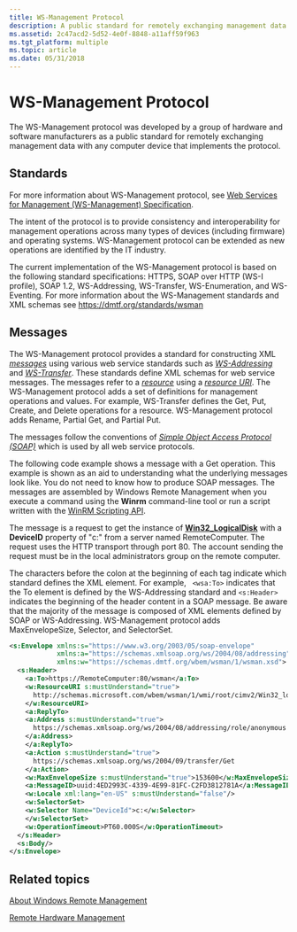 ```yaml
---
title: WS-Management Protocol
description: A public standard for remotely exchanging management data with any computer device that implements the protocol.
ms.assetid: 2c47acd2-5d52-4e0f-8848-a11aff59f963
ms.tgt_platform: multiple
ms.topic: article
ms.date: 05/31/2018
---
```


# WS-Management Protocol

The WS-Management protocol was developed by a group of hardware and software manufacturers as a public standard for remotely exchanging management data with any computer device that implements the protocol.

## Standards

For more information about WS-Management protocol, see [Web Services for Management (WS-Management) Specification](https://go.microsoft.com/fwlink/p/?linkid=73965).

The intent of the protocol is to provide consistency and interoperability for management operations across many types of devices (including firmware) and operating systems. WS-Management protocol can be extended as new operations are identified by the IT industry.

The current implementation of the WS-Management protocol is based on the following standard specifications: HTTPS, SOAP over HTTP (WS-I profile), SOAP 1.2, WS-Addressing, WS-Transfer, WS-Enumeration, and WS-Eventing. For more information about the WS-Management standards and XML schemas see <https://dmtf.org/standards/wsman>

## Messages

The WS-Management protocol provides a standard for constructing XML [*messages*](windows-remote-management-glossary.md) using various web service standards such as [*WS-Addressing*](windows-remote-management-glossary.md) and [*WS-Transfer*](windows-remote-management-glossary.md). These standards define XML schemas for web service messages. The messages refer to a [*resource*](windows-remote-management-glossary.md) using a [*resource URI*](windows-remote-management-glossary.md). The WS-Management protocol adds a set of definitions for management operations and values. For example, WS-Transfer defines the Get, Put, Create, and Delete operations for a resource. WS-Management protocol adds Rename, Partial Get, and Partial Put.

The messages follow the conventions of [*Simple Object Access Protocol (SOAP)*](windows-remote-management-glossary.md) which is used by all web service protocols.

The following code example shows a message with a Get operation. This example is shown as an aid to understanding what the underlying messages look like. You do not need to know how to produce SOAP messages. The messages are assembled by Windows Remote Management when you execute a command using the **Winrm** command-line tool or run a script written with the [WinRM Scripting API](winrm-scripting-api.md).

The message is a request to get the instance of [**Win32\_LogicalDisk**](https://docs.microsoft.com/windows/desktop/CIMWin32Prov/win32-logicaldisk) with a **DeviceID** property of "c:" from a server named RemoteComputer. The request uses the HTTP transport through port 80. The account sending the request must be in the local administrators group on the remote computer.

The characters before the colon at the beginning of each tag indicate which standard defines the XML element. For example, ` <wsa:To>` indicates that the To element is defined by the WS-Addressing standard and `<s:Header>` indicates the beginning of the header content in a SOAP message. Be aware that the majority of the message is composed of XML elements defined by SOAP or WS-Addressing. WS-Management protocol adds MaxEnvelopeSize, Selector, and SelectorSet.


```XML
<s:Envelope xmlns:s="https://www.w3.org/2003/05/soap-envelope" 
            xmlns:a="https://schemas.xmlsoap.org/ws/2004/08/addressing" 
            xmlns:w="https://schemas.dmtf.org/wbem/wsman/1/wsman.xsd">
  <s:Header>
    <a:To>https://RemoteComputer:80/wsman</a:To> 
    <w:ResourceURI s:mustUnderstand="true">
      http://schemas.microsoft.com/wbem/wsman/1/wmi/root/cimv2/Win32_logicaldisk
    </w:ResourceURI> 
    <a:ReplyTo>
    <a:Address s:mustUnderstand="true">
      https://schemas.xmlsoap.org/ws/2004/08/addressing/role/anonymous
    </a:Address> 
    </a:ReplyTo>
    <a:Action s:mustUnderstand="true">
      https://schemas.xmlsoap.org/ws/2004/09/transfer/Get
    </a:Action> 
    <w:MaxEnvelopeSize s:mustUnderstand="true">153600</w:MaxEnvelopeSize> 
    <a:MessageID>uuid:4ED2993C-4339-4E99-81FC-C2FD3812781A</a:MessageID> 
    <w:Locale xml:lang="en-US" s:mustUnderstand="false"/> 
    <w:SelectorSet>
    <w:Selector Name="DeviceId">c:</w:Selector> 
    </w:SelectorSet>
    <w:OperationTimeout>PT60.000S</w:OperationTimeout> 
  </s:Header>
  <s:Body/> 
</s:Envelope>
```



## Related topics

<dl> <dt>

[About Windows Remote Management](about-windows-remote-management.md)
</dt> <dt>

[Remote Hardware Management](remote-hardware-management.md)
</dt> </dl>

 

 




